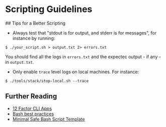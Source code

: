 # Scripting Guidelines

## Tips for a Better Scripting

- Always test that "stdout is for output, and stderr is for messages", for instance by running:

```
$ ./your_script.sh > output.txt 2> errors.txt
```

You should find all the logs in `errors.txt` and the expectec output - if any - in `output.txt`.

- Only enable `trace` level logs on local machines. For instance:

```
$ ./tools/stack/stop-local.sh --trace
```

## Further Reading

 * [12 Factor CLI Apps](https://medium.com/@jdxcode/12-factor-cli-apps-dd3c227a0e46)
 * [Bash best practices](https://bertvv.github.io/cheat-sheets/Bash.html)
 * [Minimal Safe Bash Script Template](https://betterdev.blog/minimal-safe-bash-script-template/)

